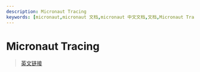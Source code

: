 ```yaml
---
description: Micronaut Tracing
keywords: [micronaut,micronaut 文档,micronaut 中文文档,文档,Micronaut Tracing,追踪,链路追踪,zipkin,skywalking]
---
```


# Micronaut Tracing



> [英文链接](https://micronaut-projects.github.io/micronaut-tracing/latest/guide/)
